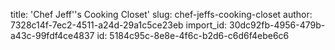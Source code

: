 title: 'Chef Jeff''s Cooking Closet'
slug: chef-jeffs-cooking-closet
author: 7328c14f-7ec2-4511-a24d-29a1c5ce23eb
import_id: 30dc92fb-4956-479b-a43c-99fdf4ce4837
id: 5184c95c-8e8e-4f6c-b2d6-c6d6f4ebe6c6
